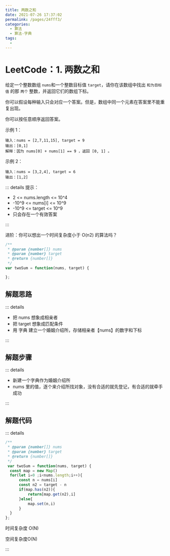 ```yaml
---
title: 两数之和
date: 2021-07-26 17:37:02
permalink: /pages/24fff3/
categories:
  - 算法
  - 算法-字典
tags:
  - 
---
```

# LeetCode：1. 两数之和 

给定一个整数数组 ` nums `和一个整数目标值 `target`，请你在该数组中找出 `和为目标值` 的那 `两个` 整数，并返回它们的数组下标。

你可以假设每种输入只会对应一个答案。但是，数组中同一个元素在答案里不能重复出现。

你可以按任意顺序返回答案。
<!-- more -->
示例 1：

```
输入：nums = [2,7,11,15], target = 9
输出：[0,1]
解释：因为 nums[0] + nums[1] == 9 ，返回 [0, 1] 。
```


示例 2：

```
输入：nums = [3,2,4], target = 6
输出：[1,2]
```

::: details 提示：

- 2 <= nums.length <= 10^4
- -10^9 <= nums[i] <= 10^9
- -10^9 <= target <= 10^9
- 只会存在一个有效答案

:::


进阶：你可以想出一个时间复杂度小于 O(n2) 的算法吗？

```js
/**
 * @param {number[]} nums
 * @param {number} target
 * @return {number[]}
 */
var twoSum = function(nums, target) {

};

```

## 解题思路

::: details

- 把 nums 想象成相亲者
- 把 target 想象成匹配条件
- 用 字典 建立一个婚姻介绍所，存储相亲者【nums】的数字和下标

:::

## 解题步骤

::: details

- 新建一个字典作为婚姻介绍所
- nums 里的值，逐个来介绍所找对象，没有合适的就先登记，有合适的就牵手成功

:::

## 解题代码

::: details

```js
/**
 * @param {number[]} nums
 * @param {number} target
 * @return {number[]}
 */
 var twoSum = function(nums, target) {
  const map = new Map()
  for(let i=0 ;i<nums.length;i++){
      const n = nums[i]
      const n2 = target - n
      if(map.has(n2)){
          return[map.get(n2),i]
      }else{
          map.set(n,i)
      }
  }
};
```

时间复杂度 O(N)

空间复杂度O(N)

:::